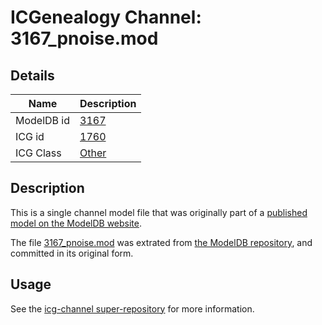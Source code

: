 # ICGenealogy Channel: 3167\_pnoise.mod

## Details

Name | Description
---- | -----------
ModelDB id | [3167](http://senselab.med.yale.edu/ModelDB/ShowModel.cshtml?model=3167)
ICG id | [1760](http://icg.neurotheory.ox.ac.uk/channels/other/1760)
ICG Class | [Other](http://icg.neurotheory.ox.ac.uk/channels/other)

## Description

This is a single channel model file that was originally part of a [published model on the ModelDB website](http://senselab.med.yale.edu/mModelDB/ShowModel.cshtml?model=3167).

The file [3167\_pnoise.mod](3167_pnoise.mod) was extrated from [the ModelDB repository](http://senselab.med.yale.edu/ModelDB/ShowModel.cshtml?model=3167), and committed in its original form.

## Usage

See the [icg-channel super-repository](https://github.com/icgenealogy/icg-channels) for more information.
